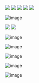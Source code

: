 <img src="https://ychef.files.bbci.co.uk/1600x900/p01ft3sw.webp">

<img src="https://assets.atlasobscura.com/article_images/3048/image">

<img src="https://assets.atlasobscura.com/article_images/3049/image">

<img src="https://user-images.githubusercontent.com/59585859/222637955-ff683f39-2722-4db7-adc9-3db6d56fa9e2.png">

<img src="https://user-images.githubusercontent.com/59585859/222638152-b9d5794b-58e5-4168-8a9d-4f93a527d930.png">

![image](https://user-images.githubusercontent.com/59585859/222638465-2ccdc4da-04d6-457b-a566-dd21a55ccd06.png)

<img src="https://images.fineartamerica.com/images/artworkimages/mediumlarge/1/human-hand-anatomy-dual-view-vintage-diagram-vintage-anatomy-prints.jpg">

<img src="https://render.fineartamerica.com/images/rendered/default/metal-print/7/8/break/images/artworkimages/medium/3/arm-and-hand-diagram-dual-view-vintage-anatomy-2-vintage-anatomy-prints.jpg">

![image](https://user-images.githubusercontent.com/59585859/222638758-d5ff78f8-a124-4b9c-bcda-c6478f3bdc84.png)

![image](https://user-images.githubusercontent.com/59585859/222638828-59118bbc-61ff-4637-8991-b11dbff45a8b.png)

![image](https://user-images.githubusercontent.com/59585859/222638917-cda24a81-e72b-4d44-98e2-5c9e7b453a22.png)

![image](https://user-images.githubusercontent.com/59585859/222638989-23f3dfe0-c429-44a0-985e-645a976ff0b8.png)

![image](https://user-images.githubusercontent.com/59585859/222639155-dd6bd74d-701e-4141-b1f0-a10fc8ff529c.png)

